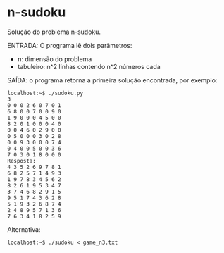 # n-sudoku

Solução do problema n-sudoku.

ENTRADA: O programa lê dois parâmetros:
- n: dimensão do problema
- tabuleiro: n^2 linhas contendo n^2 números cada

SAÍDA: o programa retorna a primeira solução encontrada, por exemplo:

    localhost:~$ ./sudoku.py
    3
    0 0 0 2 6 0 7 0 1
    6 8 0 0 7 0 0 9 0
    1 9 0 0 0 4 5 0 0
    8 2 0 1 0 0 0 4 0
    0 0 4 6 0 2 9 0 0
    0 5 0 0 0 3 0 2 8
    0 0 9 3 0 0 0 7 4
    0 4 0 0 5 0 0 3 6
    7 0 3 0 1 8 0 0 0
    Resposta:
    4 3 5 2 6 9 7 8 1
    6 8 2 5 7 1 4 9 3
    1 9 7 8 3 4 5 6 2
    8 2 6 1 9 5 3 4 7
    3 7 4 6 8 2 9 1 5
    9 5 1 7 4 3 6 2 8
    5 1 9 3 2 6 8 7 4
    2 4 8 9 5 7 1 3 6
    7 6 3 4 1 8 2 5 9

Alternativa:

    localhost:~$ ./sudoku < game_n3.txt

